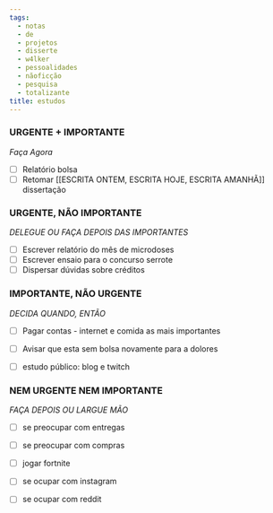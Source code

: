 ```yaml
---
tags:
  - notas
  - de
  - projetos
  - disserte
  - w4lker
  - pessoalidades
  - nãoficção
  - pesquisa
  - totalizante
title: estudos
---
```

### URGENTE + IMPORTANTE
*Faça Agora*
- [ ] Relatório bolsa 
- [ ] Retomar [[ESCRITA ONTEM, ESCRITA HOJE, ESCRITA AMANHÃ]] dissertação

### URGENTE, NÃO IMPORTANTE
*DELEGUE OU FAÇA DEPOIS DAS IMPORTANTES*
- [ ] Escrever relatório do mês de microdoses 
- [ ] Escrever ensaio para o concurso serrote 
- [ ] Dispersar dúvidas sobre créditos 

### IMPORTANTE, NÃO URGENTE
*DECIDA QUANDO, ENTÃO*
- [ ] Pagar contas - internet e comida as mais importantes
- [ ] Avisar que esta sem bolsa novamente para a dolores
- [ ] estudo público: blog e twitch 


### NEM URGENTE NEM IMPORTANTE
*FAÇA DEPOIS OU LARGUE MÃO*
- [ ] se preocupar com entregas
- [ ] se preocupar com compras
- [ ] jogar fortnite 
- [ ] se ocupar com instagram
- [ ] se ocupar com reddit

